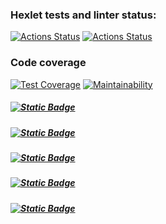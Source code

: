 ### Hexlet tests and linter status:
[![Actions Status](https://github.com/sergi-Jr/java-project-71/actions/workflows/hexlet-check.yml/badge.svg)](https://github.com/sergi-Jr/java-project-71/actions)
[![Actions Status](https://github.com/sergi-Jr/java-project-71/actions/workflows/main.yml/badge.svg)](https://github.com/sergi-Jr/java-project-71/actions)
### Code coverage
[![Test Coverage](https://api.codeclimate.com/v1/badges/a2933dcd76ae77b5e157/test_coverage)](https://codeclimate.com/github/sergi-Jr/java-project-71/test_coverage)
[![Maintainability](https://api.codeclimate.com/v1/badges/a2933dcd76ae77b5e157/maintainability)](https://codeclimate.com/github/sergi-Jr/java-project-71/maintainability)
##### [![Static Badge](https://img.shields.io/badge/JSON-red.svg)](https://asciinema.org/a/J4njHTwxsBPkS8z0CeSo3NawX)
##### [![Static Badge](https://img.shields.io/badge/YAML-green.svg)](https://asciinema.org/a/TUpgoc5iK74gbDQyfzTsI9kGv)
##### [![Static Badge](https://img.shields.io/badge/Nested-white.svg)](https://asciinema.org/a/b4mhFLmjcYLibYKqqwlzGSUCU)
##### [![Static Badge](https://img.shields.io/badge/PlainFormat-blue.svg)](https://asciinema.org/a/rpOLAwoqHWQ37Anh6rgtgRHce)
##### [![Static Badge](https://img.shields.io/badge/JsonFormat-pink.svg)](https://asciinema.org/a/tSgZ2SPjIWJbrTOfuQD29dY8W)